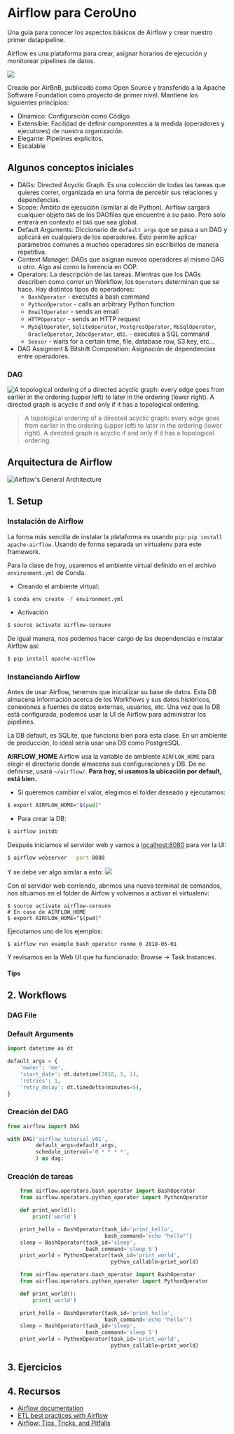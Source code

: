 # Airflow para CeroUno
 Una guía para conocer los aspectos básicos de Airflow y crear nuestro primer datapipeline.

Airflow es una plataforma para crear, asignar horarios de ejecución y monitorear pipelines de datos.

![](https://airflow.apache.org/_images/airflow.gif)

Creado por AirBnB, publicado como Open Source y transferido a la Apache Software Foundation como proyecto de primer nivel. Mantiene los siguientes principios:
- Dinámico: Configuración como Código
- Extensible: Facilidad de definir componentes a la medida (operadores y ejecutores) de nuestra organización.
- Elegante: Pipelines explicitos.
- Escalable

## Algunos conceptos iniciales

- DAGs: Directed Acyclic Graph. Es una colección de todas las tareas que quieres correr, organizada en una forma de percebir sus relaciones y dependencias.
- Scope: Ámbito de ejecución (similar al de Python). Airflow cargará cualquier objeto `DAG` de los DAGfiles que encuentre a su paso. Pero solo entrará en contexto el `DAG` que sea global.
- Default Arguments: Diccionario de `default_args` que se pasa a un DAG y aplicará en cualquiera de los operadores. Esto permite aplicar parámetros comunes a muchos operadores sin escribirlos de manera repetitiva.
- Context Manager: DAGs que asignan nuevos operadores al mismo DAG u otro. Algo así como la herencia en OOP.
- Operators: La descripción de las tareas. Mientras que los DAGs describen como correr un Workflow, los `Operators` determinan que se hace.
Hay distintos tipos de operadores:
  - `BashOperator` - executes a bash command
  - `PythonOperator` - calls an arbitrary Python function
  - `EmailOperator` - sends an email
  - `HTTPOperator` - sends an HTTP request
  - `MySqlOperator`, `SqliteOperator`, `PostgresOperator`, `MsSqlOperator`, `OracleOperator`, `JdbcOperator`, etc. - executes a SQL command
  - `Sensor` - waits for a certain time, file, database row, S3 key, etc…
- DAG Assigment & Bitshift Composition: Asignación de dependencias entre operadores.  

### DAG
![A topological ordering of a directed acyclic graph: every edge goes from earlier in the ordering (upper left) to later in the ordering (lower right). A directed graph is acyclic if and only if it has a topological ordering.](https://upload.wikimedia.org/wikipedia/commons/f/f8/Transitive_Closure.svg)
> A topological ordering of a directed acyclic graph: every edge goes from earlier in the ordering (upper left) to later in the ordering (lower right). A directed graph is acyclic if and only if it has a topological ordering.

## Arquitectura de Airflow
![Airflow's General Architecture](https://cdn-images-1.medium.com/max/1000/1*czjWSmrjiRY1goA0emv7IA.png)

## 1. Setup

### Instalación de Airflow
La forma más sencilla de instalar la plataforma es usando  `pip`: `pip install apache-airflow`. Usando de forma separada un virtualenv para este framework.

Para la clase de hoy, usaremos el ambiente virtual definido en el archivo `environment.yml` de Conda.

* Creando el ambiente virtual:
```bash
$ conda env create -f environment.yml
```
* Activación
```bash
$ source activate airflow-cerouno
```
De igual manera, nos podemos hacer cargo de las dependencias e instalar Airflow así:
```bash
$ pip install apache-airflow
```
### Instanciando Airflow

Antes de usar Airflow, tenemos que inicializar su base de datos.
Esta DB almacena información acerca de los Workflows y sus datos históricos, conexiones a fuentes de datos externas, usuarios, etc.
Una vez que la DB está configurada, podemos usar la UI de Airflow para administrar los pipelines.

La DB default, es SQLite, que funciona bien para esta clase.
En un ambiente de producción, lo ideal sería usar una DB como PostgreSQL.


**AIRFLOW_HOME**
Airflow usa la variable de ambiente `AIRFLOW_HOME` para elegir el directorio donde almacena sus configuraciones y DB. De no definirse, usará `~/airflow/`.
**Para hoy, si usamos la ubicación por default, está bien.**

* Si queremos cambiar el valor, elegimos el folder deseado y ejecutamos:
```bash
$ export AIRFLOW_HOME="$(pwd)"
```
* Para crear la DB:
```bash
$ airflow initdb
```

Después iniciamos el servidor web y vamos a [localhost:8080](http://localhost:8080/) para ver la UI:
```bash
$ airflow webserver --port 8080
```

Y se debe ver algo similar a esto:
![](https://airflow.incubator.apache.org/_images/dags.png)

Con el servidor web corriendo, abrimos una nueva terminal de comandos, nos situamos en el folder de Airfow y volvemos a activar el virtualenv:

```{bash}
$ source activate airflow-cerouno
# En caso de AIRFLOW_HOME
$ export AIRFLOW_HOME="$(pwd)"
```

Ejecutamos uno de los ejemplos:
```{bash}
$ airflow run example_bash_operator runme_0 2018-05-01
```
Y revisamos en la Web UI que ha funcionado: Browse -> Task Instances.


#### Tips

## 2. Workflows


### DAG File


### Default Arguments

```python
import datetime as dt

default_args = {
    'owner': 'me',
    'start_date': dt.datetime(2018, 5, 1),
    'retries': 1,
    'retry_delay': dt.timedelta(minutes=5),
}
```


### Creación del DAG

```python
from airflow import DAG

with DAG('airflow_tutorial_v01',
         default_args=default_args,
         schedule_interval='0 * * * *',
         ) as dag:
```


### Creación de tareas


```python
    from airflow.operators.bash_operator import BashOperator
    from airflow.operators.python_operator import PythonOperator

    def print_world():
        print('world')

    print_hello = BashOperator(task_id='print_hello',
                               bash_command='echo "hello"')
    sleep = BashOperator(task_id='sleep',
                         bash_command='sleep 5')
    print_world = PythonOperator(task_id='print_world',
                                 python_callable=print_world)
```




```python
    from airflow.operators.bash_operator import BashOperator
    from airflow.operators.python_operator import PythonOperator

    def print_world():
        print('world')

    print_hello = BashOperator(task_id='print_hello',
                               bash_command='echo "hello"')
    sleep = BashOperator(task_id='sleep',
                         bash_command='sleep 5')
    print_world = PythonOperator(task_id='print_world',
                                 python_callable=print_world)
```
## 3. Ejercicios
## 4. Recursos
* [Airflow documentation](https://airflow.apache.org/index.html)
* [ETL best practices with Airflow](https://gtoonstra.github.io/etl-with-airflow/)
* [Airflow: Tips, Tricks, and Pitfalls](https://medium.com/handy-tech/airflow-tips-tricks-and-pitfalls-9ba53fba14eb)
